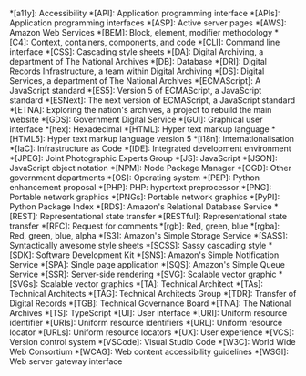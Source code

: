 *[a11y]: Accessibility
*[API]: Application programming interface
*[APIs]: Application programming interfaces
*[ASP]: Active server pages
*[AWS]: Amazon Web Services
*[BEM]: Block, element, modifier methodology
*[C4]: Context, containers, components, and code
*[CLI]: Command line interface
*[CSS]: Cascading style sheets
*[DA]: Digital Archiving, a department of The National Archives
*[DB]: Database
*[DRI]: Digital Records Infrastructure, a team within Digital Archiving
*[DS]: Digital Services, a department of The National Archives
*[ECMAScript]: A JavaScript standard
*[ES5]: Version 5 of ECMAScript, a JavaScript standard
*[ESNext]: The next version of ECMAScript, a JavaScript standard
*[ETNA]: Exploring the nation's archives, a project to rebuild the main website
*[GDS]: Government Digital Service
*[GUI]: Graphical user interface
*[hex]: Hexadecimal
*[HTML]: Hyper text markup language
*[HTML5]: Hyper text markup language version 5
*[i18n]: Internationalisation
*[IaC]: Infrastructure as Code
*[IDE]: Integrated development environment
*[JPEG]: Joint Photographic Experts Group
*[JS]: JavaScript
*[JSON]: JavaScript object notation
*[NPM]: Node Package Manager
*[OGD]: Other government departments
*[OS]: Operating system
*[PEP]: Python enhancement proposal
*[PHP]: PHP: hypertext preprocessor
*[PNG]: Portable network graphics
*[PNGs]: Portable network graphics
*[PyPI]: Python Package Index
*[RDS]: Amazon's Relational Database Service
*[REST]: Representational state transfer
*[RESTful]: Representational state transfer
*[RFC]: Request for comments
*[rgb]: Red, green, blue
*[rgba]: Red, green, blue, alpha
*[S3]: Amazon's Simple Storage Service
*[SASS]: Syntactically awesome style sheets
*[SCSS]: Sassy cascading style 
*[SDK]: Software Development Kit
*[SNS]: Amazon's Simple Notification Service
*[SPA]: Single page application
*[SQS]: Amazon's Simple Queue Service
*[SSR]: Server-side rendering
*[SVG]: Scalable vector graphic
*[SVGs]: Scalable vector graphics
*[TA]: Technical Architect
*[TAs]: Technical Architects
*[TAG]: Technical Architects Group
*[TDR]: Transfer of Digital Records
*[TGB]: Technical Governance Board
*[TNA]: The National Archives
*[TS]: TypeScript
*[UI]: User interface
*[URI]: Uniform resource identifier
*[URIs]: Uniform resource identifiers
*[URL]: Uniform resource locator
*[URLs]: Uniform resource locators
*[UX]: User experience
*[VCS]: Version control system
*[VSCode]: Visual Studio Code
*[W3C]: World Wide Web Consortium
*[WCAG]: Web content accessibility guidelines
*[WSGI]: Web server gateway interface
